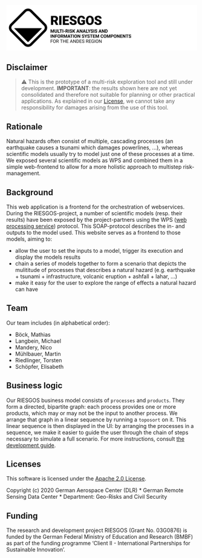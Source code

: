 ![RIESGOS Logo](src/assets/logos/riesgos_base_small_en.svg "RIESGOS Logo")



## Disclaimer
> :warning: This is the prototype of a multi-risk exploration tool and still under development. **IMPORTANT**: the results shown here are not yet consolidated and therefore not suitable for planning or other practical applications. As explained in our [License](LICENSE), we cannot take any responsibility for damages arising from the use of this tool.


## Rationale
Natural hazards often consist of multiple, cascading processes (an earthquake causes a tsunami which damages powerlines, ...), whereas scientific models usually try to model just one of these processes at a time.
We exposed several scientific models as WPS and combined them in a simple web-frontend to allow for a more holistic approach to multistep risk-management.


## Background
This web application is a frontend for the orchestration of webservices. During the RIESGOS-project, a number of scientific models (resp. their results) have been exposed by the project-partners using the WPS ([web processing service](https://www.ogc.org/standards/wps)) protocol. This SOAP-protocol describes the in- and outputs to the model used. This website serves as a frontend to those models, aiming to:
 - allow the user to set the inputs to a model, trigger its execution and display the models results
 - chain a series of models together to form a scenario that depicts the mulititude of processes that describes a natural hazard (e.g. earthquake + tsunami + infrastructure, volcanic eruption + ashfall + lahar, ...)
 - make it easy for the user to explore the range of effects a natural hazard can have

## Team
Our team includes (in alphabetical order):
 - Böck, Mathias 
 - Langbein, Michael 
 - Mandery, Nico 
 - Mühlbauer, Martin 
 - Riedlinger, Torsten 
 - Schöpfer, Elisabeth 


## Business logic
Our RIESGOS business model consists of `processes` and `products`. They form a directed, bipartite graph: each process provides one or more products, which may or may not be the input to another process. We arrange that graph in a linear sequence by running a `toposort` on it. This linear sequence is then displayed in the UI: by arranging the processes in a sequence, we make it easier to guide the user through the chain of steps necessary to simulate a full scenario. 
For more instructions, consult [the development guide](DEVELOPMENT.md).


## Licenses

This software is licensed under the [Apache 2.0 License](LICENSE).

Copyright (c) 2020 German Aerospace Center (DLR) * German Remote Sensing Data Center * Department: Geo-Risks and Civil Security


## Funding

The  research  and  development  project  RIESGOS  (Grant  No.  03G0876)  is  funded  by  the  German  Federal Ministry of Education and Research (BMBF) as part of the funding programme ‘Client II - International Partnerships for Sustainable Innovation’.

